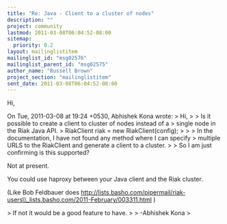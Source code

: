 ```yaml
---
title: "Re: Java - Client to a cluster of nodes"
description: ""
project: community
lastmod: 2011-03-08T06:04:52-08:00
sitemap:
  priority: 0.2
layout: mailinglistitem
mailinglist_id: "msg02576"
mailinglist_parent_id: "msg02575"
author_name: "Russell Brown"
project_section: "mailinglistitem"
sent_date: 2011-03-08T06:04:52-08:00
---
```



Hi,

On Tue, 2011-03-08 at 19:24 +0530, Abhishek Kona wrote:
&gt; Hi,
&gt; 
&gt; Is it possible to create a client to cluster of nodes instead of a
&gt; single node in the Riak Java API.
&gt; RiakClient riak = new RiakClient(config);
&gt; 
&gt; 
&gt; In the documentation, I have not found any method where I can specify
&gt; multiple URLS to the RiakClient and generate a client to a cluster.
&gt; 
&gt; So I am just confirming is this supported?

Not at present.

You could use haproxy between your Java client and the Riak cluster.

(Like Bob Feldbauer does
http://lists.basho.com/pipermail/riak-users\\_lists.basho.com/2011-February/003311.html
)

&gt; If not it would be a good feature to have.
&gt; 
&gt; -Abhishek Kona
&gt; 

